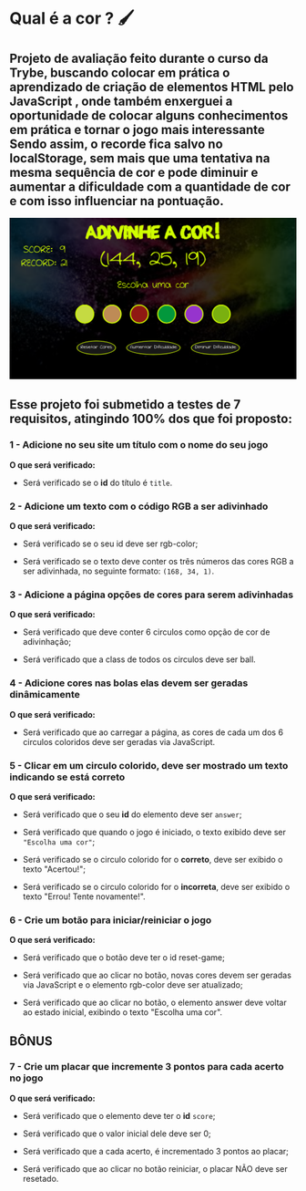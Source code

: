 # Qual é a cor ?  :paintbrush: 

## Projeto de avaliação feito durante o curso da Trybe, buscando colocar em prática o aprendizado de criação de elementos HTML pelo JavaScript , onde também enxerguei a oportunidade de colocar alguns conhecimentos em prática e tornar o jogo mais interessante Sendo assim, o recorde fica salvo no localStorage, sem mais que uma tentativa na mesma sequência de cor e pode diminuir e aumentar a dificuldade com a quantidade de cor e com isso influenciar na pontuação.



<img src="./images/imagem-projeto.png" >



## Esse projeto foi submetido a testes de 7 requisitos, atingindo 100% dos que foi proposto:



### 1 - Adicione no seu site um título com o nome do seu jogo



**O que será verificado:**



- Será verificado se o **id** do título é `title`.



### 2 - Adicione um texto com o código RGB a ser adivinhado



**O que será verificado:**



- Será verificado se o seu id deve ser rgb-color;



- Será verificado se o texto deve conter os três números das cores RGB a ser adivinhada, no seguinte formato: `(168, 34, 1)`.



### 3 - Adicione a página opções de cores para serem adivinhadas



**O que será verificado:**



- Será verificado que deve conter 6 circulos como opção de cor de adivinhação;



- Será verificado que a class de todos os circulos deve ser ball.



### 4 - Adicione cores nas bolas elas devem ser geradas dinâmicamente



**O que será verificado:**



- Será verificado que ao carregar a página, as cores de cada um dos 6 circulos coloridos deve ser geradas via JavaScript.



### 5 - Clicar em um circulo colorido, deve ser mostrado um texto indicando se está correto



**O que será verificado:**



- Será verificado que o seu **id** do elemento deve ser `answer`;



- Será verificado que quando o jogo é iniciado, o texto exibido deve ser `"Escolha uma cor"`;



- Será verificado se o circulo colorido for o **correto**, deve ser exibido o texto "Acertou!";



- Será verificado se o circulo colorido for o **incorreta**, deve ser exibido o texto "Errou! Tente novamente!".



### 6 - Crie um botão para iniciar/reiniciar o jogo



**O que será verificado:**



- Será verificado que o botão deve ter o id reset-game;



- Será verificado que ao clicar no botão, novas cores devem ser geradas via JavaScript e o elemento rgb-color deve ser atualizado;



- Será verificado que ao clicar no botão, o elemento answer deve voltar ao estado inicial, exibindo o texto "Escolha uma cor".



## BÔNUS



### 7 - Crie um placar que incremente 3 pontos para cada acerto no jogo



**O que será verificado:**



- Será verificado que o elemento deve ter o **id** `score`;



- Será verificado que o valor inicial dele deve ser 0;



- Será verificado que a cada acerto, é incrementado 3 pontos ao placar;



- Será verificado que ao clicar no botão reiniciar, o placar NÃO deve ser resetado.

